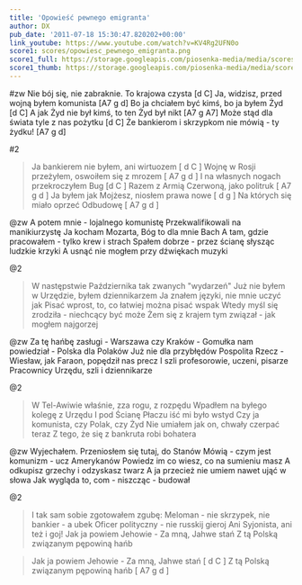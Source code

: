 ```yaml
---
title: 'Opowieść pewnego emigranta'
author: DX
pub_date: '2011-07-18 15:30:47.820202+00:00'
link_youtube: https://www.youtube.com/watch?v=KV4Rg2UFN0o
score1: scores/opowiesc_pewnego_emigranta.png
score1_full: https://storage.googleapis.com/piosenka-media/media/scores/opowiesc_pewnego_emigranta.png
score1_thumb: https://storage.googleapis.com/piosenka-media/media/scores/opowiesc_pewnego_emigranta.png.180x0_q85_upscale.jpg
---
```


#zw
Nie bój się, nie zabraknie. To krajowa czysta [d C]
Ja, widzisz, przed wojną byłem komunista [A7 g d]
Bo ja chciałem być kimś, bo ja byłem Żyd [d C]
A jak Żyd nie był kimś, to ten Żyd był nikt [A7 g A7]
Może stąd dla świata tyle z nas pożytku [d C]
Że bankierom i skrzypkom nie mówią - ty żydku! [A7 g d]

#2
>Ja bankierem nie byłem, ani wirtuozem [ d C ]
>Wojnę w Rosji przeżyłem, oswoiłem się z mrozem [ A7 g d ]
>I na własnych nogach przekroczyłem Bug [d C ]
>Razem z Armią Czerwoną, jako politruk  [ A7 g d ]
>Ja byłem jak Mojżesz, niosłem prawa nowe [ d g ]
>Na których się miało oprzeć Odbudowę [ A7 g d ]

@zw
A potem mnie - lojalnego komunistę
Przekwalifikowali na manikiurzystę
Ja kocham Mozarta, Bóg to dla mnie Bach
A tam, gdzie pracowałem - tylko krew i strach
Spałem dobrze - przez ścianę słysząc ludzkie krzyki
A usnąć nie mogłem przy dźwiękach muzyki

@2
>W następstwie Października tak zwanych "wydarzeń"
>Już nie byłem w Urzędzie, byłem dziennikarzem
>Ja znałem języki, nie mnie uczyć jak
>Pisać wprost, to, co łatwiej można pisać wspak
>Wtedy myśl się zrodziła - niechcący być może
>Żem się z krajem tym związał - jak mogłem najgorzej

@zw
Za tę hańbę zasługi - Warszawa czy Kraków -
Gomułka nam powiedział - Polska dla Polaków
Już nie dla przybłędów Pospolita Rzecz -
Wiesław, jak Faraon, popędził nas precz
I szli profesorowie, uczeni, pisarze
Pracownicy Urzędu, szli i dziennikarze

@2
>W Tel-Awiwie właśnie, zza rogu, z rozpędu
>Wpadłem na byłego kolegę z Urzędu
>I pod Ścianę Płaczu iść mi było wstyd
>Czy ja komunista, czy Polak, czy Żyd
>Nie umiałem jak on, chwały czerpać teraz
>Z tego, że się z bankruta robi bohatera

@zw
Wyjechałem. Przeniosłem się tutaj, do Stanów
Mówią - czym jest komunizm - ucz Amerykanów
Powiedz im co wiesz, co na sumieniu masz
A odkupisz grzechy i odzyskasz twarz
A ja przecież nie umiem nawet ująć w słowa
Jak wygląda to, com - niszcząc - budował

@2
>I tak sam sobie zgotowałem zgubę:
>Meloman - nie skrzypek, nie bankier - a ubek
>Oficer polityczny - nie russkij gieroj
>Ani Syjonista, ani też i goj!
>Jak ja powiem Jehowie - Za mną, Jahwe stań
>Z tą Polską związanym pępowiną hańb

>Jak ja powiem Jehowie - Za mną, Jahwe stań [ d C ]
>Z tą Polską związanym pępowiną hańb [ A7 g d ]